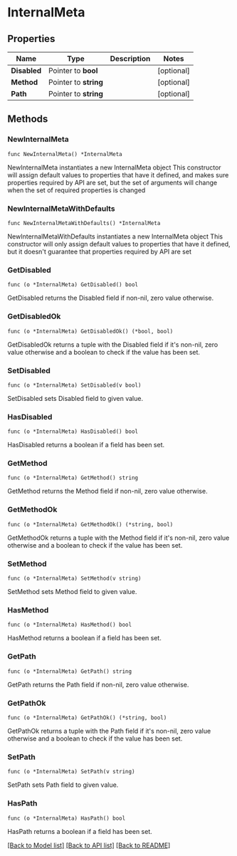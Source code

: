 # InternalMeta

## Properties

Name | Type | Description | Notes
------------ | ------------- | ------------- | -------------
**Disabled** | Pointer to **bool** |  | [optional] 
**Method** | Pointer to **string** |  | [optional] 
**Path** | Pointer to **string** |  | [optional] 

## Methods

### NewInternalMeta

`func NewInternalMeta() *InternalMeta`

NewInternalMeta instantiates a new InternalMeta object
This constructor will assign default values to properties that have it defined,
and makes sure properties required by API are set, but the set of arguments
will change when the set of required properties is changed

### NewInternalMetaWithDefaults

`func NewInternalMetaWithDefaults() *InternalMeta`

NewInternalMetaWithDefaults instantiates a new InternalMeta object
This constructor will only assign default values to properties that have it defined,
but it doesn't guarantee that properties required by API are set

### GetDisabled

`func (o *InternalMeta) GetDisabled() bool`

GetDisabled returns the Disabled field if non-nil, zero value otherwise.

### GetDisabledOk

`func (o *InternalMeta) GetDisabledOk() (*bool, bool)`

GetDisabledOk returns a tuple with the Disabled field if it's non-nil, zero value otherwise
and a boolean to check if the value has been set.

### SetDisabled

`func (o *InternalMeta) SetDisabled(v bool)`

SetDisabled sets Disabled field to given value.

### HasDisabled

`func (o *InternalMeta) HasDisabled() bool`

HasDisabled returns a boolean if a field has been set.

### GetMethod

`func (o *InternalMeta) GetMethod() string`

GetMethod returns the Method field if non-nil, zero value otherwise.

### GetMethodOk

`func (o *InternalMeta) GetMethodOk() (*string, bool)`

GetMethodOk returns a tuple with the Method field if it's non-nil, zero value otherwise
and a boolean to check if the value has been set.

### SetMethod

`func (o *InternalMeta) SetMethod(v string)`

SetMethod sets Method field to given value.

### HasMethod

`func (o *InternalMeta) HasMethod() bool`

HasMethod returns a boolean if a field has been set.

### GetPath

`func (o *InternalMeta) GetPath() string`

GetPath returns the Path field if non-nil, zero value otherwise.

### GetPathOk

`func (o *InternalMeta) GetPathOk() (*string, bool)`

GetPathOk returns a tuple with the Path field if it's non-nil, zero value otherwise
and a boolean to check if the value has been set.

### SetPath

`func (o *InternalMeta) SetPath(v string)`

SetPath sets Path field to given value.

### HasPath

`func (o *InternalMeta) HasPath() bool`

HasPath returns a boolean if a field has been set.


[[Back to Model list]](../README.md#documentation-for-models) [[Back to API list]](../README.md#documentation-for-api-endpoints) [[Back to README]](../README.md)


